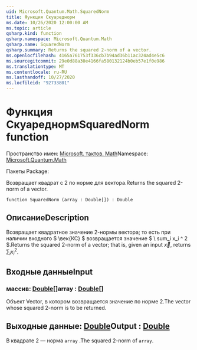```yaml
---
uid: Microsoft.Quantum.Math.SquaredNorm
title: Функция Скуареднорм
ms.date: 10/26/2020 12:00:00 AM
ms.topic: article
qsharp.kind: function
qsharp.namespace: Microsoft.Quantum.Math
qsharp.name: SquaredNorm
qsharp.summary: Returns the squared 2-norm of a vector.
ms.openlocfilehash: 4165a761753f336cb7b94ad36b11ac324ad4e5c6
ms.sourcegitcommit: 29e0d88a30e4166fa580132124b0eb57e1f0e986
ms.translationtype: MT
ms.contentlocale: ru-RU
ms.lasthandoff: 10/27/2020
ms.locfileid: "92733801"
---
```

# <a name="squarednorm-function"></a><span data-ttu-id="04c7b-102">Функция Скуареднорм</span><span class="sxs-lookup"><span data-stu-id="04c7b-102">SquaredNorm function</span></span>

<span data-ttu-id="04c7b-103">Пространство имен: [Microsoft. тактов. Math](xref:Microsoft.Quantum.Math)</span><span class="sxs-lookup"><span data-stu-id="04c7b-103">Namespace: [Microsoft.Quantum.Math](xref:Microsoft.Quantum.Math)</span></span>

<span data-ttu-id="04c7b-104">Пакеты [](https://nuget.org/packages/)</span><span class="sxs-lookup"><span data-stu-id="04c7b-104">Package: [](https://nuget.org/packages/)</span></span>


<span data-ttu-id="04c7b-105">Возвращает квадрат с 2 по норме для вектора.</span><span class="sxs-lookup"><span data-stu-id="04c7b-105">Returns the squared 2-norm of a vector.</span></span>

```qsharp
function SquaredNorm (array : Double[]) : Double
```


## <a name="description"></a><span data-ttu-id="04c7b-106">Описание</span><span class="sxs-lookup"><span data-stu-id="04c7b-106">Description</span></span>

<span data-ttu-id="04c7b-107">Возвращает квадратное значение 2-нормы вектора; то есть при наличии входного $ \век{КС} $ возвращается значение $ \ sum_i x_i ^ 2 $.</span><span class="sxs-lookup"><span data-stu-id="04c7b-107">Returns the squared 2-norm of a vector; that is, given an input $\vec{x}$, returns $\sum_i x_i^2$.</span></span>

## <a name="input"></a><span data-ttu-id="04c7b-108">Входные данные</span><span class="sxs-lookup"><span data-stu-id="04c7b-108">Input</span></span>

### <a name="array--double"></a><span data-ttu-id="04c7b-109">массив: [Double](xref:microsoft.quantum.lang-ref.double)[]</span><span class="sxs-lookup"><span data-stu-id="04c7b-109">array : [Double](xref:microsoft.quantum.lang-ref.double)[]</span></span>

<span data-ttu-id="04c7b-110">Объект Vector, в котором возвращается значение по норме 2.</span><span class="sxs-lookup"><span data-stu-id="04c7b-110">The vector whose squared 2-norm is to be returned.</span></span>



## <a name="output--double"></a><span data-ttu-id="04c7b-111">Выходные данные: [Double](xref:microsoft.quantum.lang-ref.double)</span><span class="sxs-lookup"><span data-stu-id="04c7b-111">Output : [Double](xref:microsoft.quantum.lang-ref.double)</span></span>

<span data-ttu-id="04c7b-112">В квадрате 2 — норма `array` .</span><span class="sxs-lookup"><span data-stu-id="04c7b-112">The squared 2-norm of `array`.</span></span>
